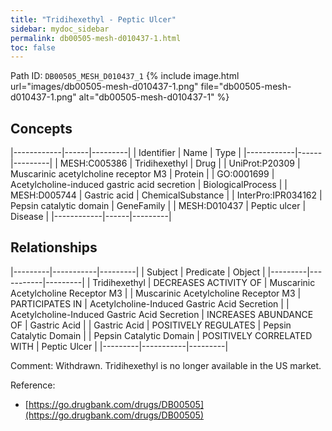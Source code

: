 ```yaml
---
title: "Tridihexethyl - Peptic Ulcer"
sidebar: mydoc_sidebar
permalink: db00505-mesh-d010437-1.html
toc: false 
---
```



Path ID: `DB00505_MESH_D010437_1`
{% include image.html url="images/db00505-mesh-d010437-1.png" file="db00505-mesh-d010437-1.png" alt="db00505-mesh-d010437-1" %}

## Concepts

|------------|------|---------|
| Identifier | Name | Type    |
|------------|------|---------|
| MESH:C005386 | Tridihexethyl | Drug |
| UniProt:P20309 | Muscarinic acetylcholine receptor M3 | Protein |
| GO:0001699 | Acetylcholine-induced gastric acid secretion | BiologicalProcess |
| MESH:D005744 | Gastric acid | ChemicalSubstance |
| InterPro:IPR034162 | Pepsin catalytic domain | GeneFamily |
| MESH:D010437 | Peptic ulcer | Disease |
|------------|------|---------|

## Relationships

|---------|-----------|---------|
| Subject | Predicate | Object  |
|---------|-----------|---------|
| Tridihexethyl | DECREASES ACTIVITY OF | Muscarinic Acetylcholine Receptor M3 |
| Muscarinic Acetylcholine Receptor M3 | PARTICIPATES IN | Acetylcholine-Induced Gastric Acid Secretion |
| Acetylcholine-Induced Gastric Acid Secretion | INCREASES ABUNDANCE OF | Gastric Acid |
| Gastric Acid | POSITIVELY REGULATES | Pepsin Catalytic Domain |
| Pepsin Catalytic Domain | POSITIVELY CORRELATED WITH | Peptic Ulcer |
|---------|-----------|---------|

Comment: Withdrawn. Tridihexethyl is no longer available in the US market.

Reference: 
  - [https://go.drugbank.com/drugs/DB00505](https://go.drugbank.com/drugs/DB00505)
